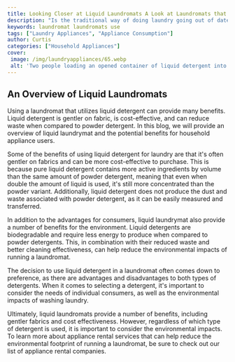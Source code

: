 ```yaml
---
title: Looking Closer at Liquid Laundromats A Look at Laundromats that Use Liquid Detergent
description: "Is the traditional way of doing laundry going out of date Find out what sets liquid laundromats apart and why more people are turning to liquid detergent for their laundry needs"
keywords: laundromat laundromats use
tags: ["Laundry Appliances", "Appliance Consumption"]
author: Curtis
categories: ["Household Appliances"]
cover: 
 image: /img/laundryappliances/65.webp
 alt: 'Two people loading an opened container of liquid detergent into a washing machine in a laundromat with the sign liquid laundry only visible beneath them'
---
```

## An Overview of Liquid Laundromats

Using a laundromat that utilizes liquid detergent can provide many benefits. Liquid detergent is gentler on fabric, is cost-effective, and can reduce waste when compared to powder detergent. In this blog, we will provide an overview of liquid laundrymat and the potential benefits for household appliance users.

Some of the benefits of using liquid detergent for laundry are that it's often gentler on fabrics and can be more cost-effective to purchase. This is because pure liquid detergent contains more active ingredients by volume than the same amount of powder detergent, meaning that even when double the amount of liquid is used, it's still more concentrated than the powder variant. Additionally, liquid detergent does not produce the dust and waste associated with powder detergent, as it can be easily measured and transferred.

In addition to the advantages for consumers, liquid laundrymat also provide a number of benefits for the environment. Liquid detergents are biodegradable and require less energy to produce when compared to powder detergents. This, in combination with their reduced waste and better cleaning effectiveness, can help reduce the environmental impacts of running a laundromat.

The decision to use liquid detergent in a laundromat often comes down to preference, as there are advantages and disadvantages to both types of detergents. When it comes to selecting a detergent, it's important to consider the needs of individual consumers, as well as the environmental impacts of washing laundry. 

Ultimately, liquid laundromats provide a number of benefits, including gentler fabrics and cost effectiveness. However, regardless of which type of detergent is used, it is important to consider the environmental impacts. To learn more about appliance rental services that can help reduce the environmental footprint of running a laundromat, be sure to check out our list of appliance rental companies.
